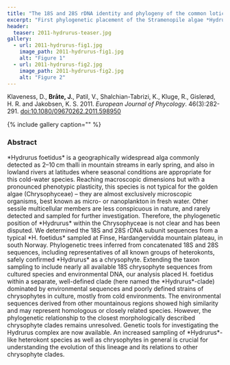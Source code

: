 ```yaml
---
title: "The 18S and 28S rDNA identity and phylogeny of the common lotic chrysophyte *Hydrurus foetidus*"
excerpt: "First phylogenetic placement of the Stramenopile algae *Hydrurus foetidus*."
header:
  teaser: 2011-hydrurus-teaser.jpg
gallery:
  - url: 2011-hydrurus-fig1.jpg
    image_path: 2011-hydrurus-fig1.jpg
    alt: "Figure 1"
  - url: 2011-hydrurus-fig2.jpg
    image_path: 2011-hydrurus-fig2.jpg
    alt: "Figure 2"
---
```

Klaveness, D., **Bråte, J.**, Patil, V., Shalchian-Tabrizi, K., Kluge, R., Gislerød, H. R. and Jakobsen, K. S. 2011. *European Journal of Phycology*. 46(3):282-291. [doi:10.1080/09670262.2011.598950](http://www.tandfonline.com/doi/abs/10.1080/09670262.2011.598950)

{% include gallery caption="" %}

<h3>Abstract</h3>
*Hydrurus foetidus* is a geographically widespread alga commonly detected as 2–10 cm thalli in mountain streams in early spring, and also in lowland rivers at latitudes where seasonal conditions are appropriate for this cold-water species. Reaching macroscopic dimensions but with a pronounced phenotypic plasticity, this species is not typical for the golden algae (Chrysophyceae) – they are almost exclusively microscopic organisms, best known as micro- or nanoplankton in fresh water. Other sessile multicellular members are less conspicuous in nature, and rarely detected and sampled for further investigation. Therefore, the phylogenetic position of *Hydrurus* within the Chrysophyceae is not clear and has been disputed. We determined the 18S and 28S rDNA subunit sequences from a typical *H. foetidus* sampled at Finse, Hardangervidda mountain plateau, in south Norway. Phylogenetic trees inferred from concatenated 18S and 28S sequences, including representatives of all known groups of heterokonts, safely confirmed *Hydrurus* as a chrysophyte. Extending the taxon sampling to include nearly all available 18S chrysophyte sequences from cultured species and environmental DNA, our analysis placed H. foetidus within a separate, well-defined clade (here named the *Hydrurus*-clade) dominated by environmental sequences and poorly defined strains of chrysophytes in culture, mostly from cold environments. The environmental sequences derived from other mountainous regions showed high similarity and may represent homologous or closely related species. However, the phylogenetic relationship to the closest morphologically described chrysophyte clades remains unresolved. Genetic tools for investigating the Hydrurus complex are now available. An increased sampling of *Hydrurus*-like heterokont species as well as chrysophytes in general is crucial for understanding the evolution of this lineage and its relations to other chrysophyte clades.
